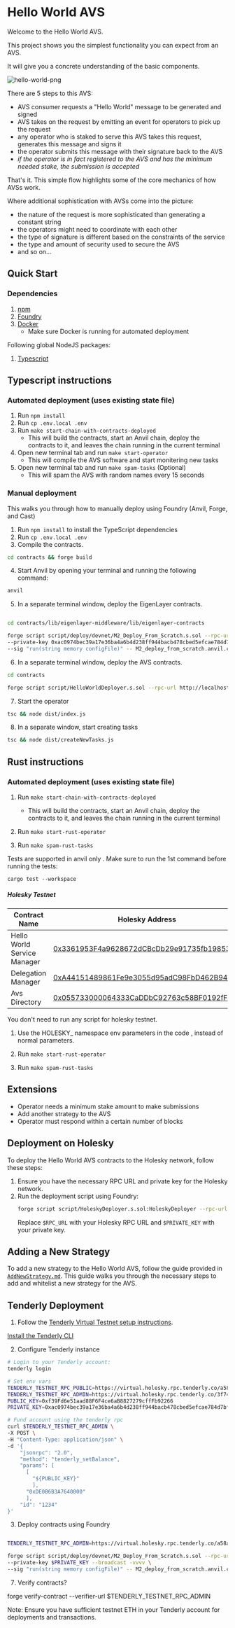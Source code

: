 # Hello World AVS

Welcome to the Hello World AVS.

This project shows you the simplest functionality you can expect from an AVS.

It will give you a concrete understanding of the basic components.

![hello-world-png](./assets/hello-world-diagram.png)

There are 5 steps to this AVS:
- AVS consumer requests a "Hello World" message to be generated and signed
- AVS takes on the request by emitting an event for operators to pick up the request
- any operator who is staked to serve this AVS takes this request, generates this message and signs it
- the operator submits this message with their signature back to the AVS
- *if the operator is in fact registered to the AVS and has the minimum needed stake, the submission is accepted*

That's it. This simple flow highlights some of the core mechanics of how AVSs work.

Where additional sophistication with AVSs come into the picture:
- the nature of the request is more sophisticated than generating a constant string
- the operators might need to coordinate with each other
- the type of signature is different based on the constraints of the service
- the type and amount of security used to secure the AVS
- and so on...

## Quick Start

### Dependencies

1. [npm](https://docs.npmjs.com/downloading-and-installing-node-js-and-npm)
2. [Foundry](https://getfoundry.sh/)
3. [Docker](https://www.docker.com/get-started/)
   * Make sure Docker is running for automated deployment

Following global NodeJS packages:
1. [Typescript](https://github.com/microsoft/TypeScript)

## Typescript instructions

### Automated deployment (uses existing state file)

1. Run `npm install`
2. Run `cp .env.local .env`
3. Run `make start-chain-with-contracts-deployed`
    * This will build the contracts, start an Anvil chain, deploy the contracts to it, and leaves the chain running in the current terminal
4. Open new terminal tab and run `make start-operator`
    * This will compile the AVS software and start monitering new tasks
5. Open new terminal tab and run `make spam-tasks` (Optional)
    * This will spam the AVS with random names every 15 seconds

### Manual deployment

This walks you through how to manually deploy using Foundry (Anvil, Forge, and Cast)

1. Run `npm install` to install the TypeScript dependencies
2. Run `cp .env.local .env`
3. Compile the contracts.

```sh
cd contracts && forge build
```

4. Start Anvil by opening your terminal and running the following command:

```sh
anvil
```

5. In a separate terminal window, deploy the EigenLayer contracts.

```sh

cd contracts/lib/eigenlayer-middleware/lib/eigenlayer-contracts

forge script script/deploy/devnet/M2_Deploy_From_Scratch.s.sol --rpc-url http://localhost:8545 \
--private-key 0xac0974bec39a17e36ba4a6b4d238ff944bacb478cbed5efcae784d7bf4f2ff80 --broadcast \
--sig "run(string memory configFile)" -- M2_deploy_from_scratch.anvil.config.json
```

6. In a separate terminal window, deploy the AVS contracts.

```sh
cd contracts

forge script script/HelloWorldDeployer.s.sol --rpc-url http://localhost:8545 --private-key 0xac0974bec39a17e36ba4a6b4d238ff944bacb478cbed5efcae784d7bf4f2ff80 --broadcast -v
```

7. Start the operator

```sh
tsc && node dist/index.js
```

8. In a separate window, start creating tasks

```sh
tsc && node dist/createNewTasks.js
```

## Rust instructions

### Automated deployment (uses existing state file)

1. Run `make start-chain-with-contracts-deployed`
    * This will build the contracts, start an Anvil chain, deploy the contracts to it, and leaves the chain running in the current terminal

2. Run `make start-rust-operator`

3. Run `make spam-rust-tasks`

Tests are supported in anvil only . Make sure to run the 1st command before running the  tests:

```
cargo test --workspace
```


##### Holesky Testnet

| Contract Name               | Holesky Address                                   |
| -------------               | -------------                                     |
| Hello World Service Manager | [0x3361953F4a9628672dCBcDb29e91735fb1985390](https://holesky.etherscan.io/address/0x3361953F4a9628672dCBcDb29e91735fb1985390)    |
| Delegation Manager          | [0xA44151489861Fe9e3055d95adC98FbD462B948e7](https://holesky.etherscan.io/address/0xA44151489861Fe9e3055d95adC98FbD462B948e7)                                           |
| Avs Directory               | [0x055733000064333CaDDbC92763c58BF0192fFeBf](https://holesky.etherscan.io/address/0x055733000064333CaDDbC92763c58BF0192fFeBf)      |

You don't need to run any script for holesky testnet.

1. Use the HOLESKY_ namespace env parameters in the code , instead of normal parameters.

2. Run `make start-rust-operator`

3. Run `make spam-rust-tasks `


## Extensions

- Operator needs a minimum stake amount to make submissions
- Add another strategy to the AVS
- Operator must respond within a certain number of blocks

## Deployment on Holesky

To deploy the Hello World AVS contracts to the Holesky network, follow these steps:

1. Ensure you have the necessary RPC URL and private key for the Holesky network.
2. Run the deployment script using Foundry:
    ```bash
    forge script script/HoleskyDeployer.s.sol:HoleskyDeployer --rpc-url $RPC_URL --private-key $PRIVATE_KEY --broadcast -vvvv
    ```
    Replace `$RPC_URL` with your Holesky RPC URL and `$PRIVATE_KEY` with your private key.

## Adding a New Strategy

To add a new strategy to the Hello World AVS, follow the guide provided in [`AddNewStrategy.md`](https://github.com/Layr-Labs/hello-world-avs/blob/master/AddNewStrategy.md). This guide walks you through the necessary steps to add and whitelist a new strategy for the AVS.


## Tenderly Deployment

1) Follow the [Tenderly Virtual Testnet setup instructions](https://docs.tenderly.co/virtual-testnets/quickstart).

[Install the Tenderly CLI](https://github.com/Tenderly/tenderly-cli?tab=readme-ov-file#installation)

2) Configure Tenderly instance

```sh
# Login to your Tenderly account:
tenderly login

# Set env vars
TENDERLY_TESTNET_RPC_PUBLIC=https://virtual.holesky.rpc.tenderly.co/a58a7dde-1b39-47f6-8206-29f969f7e284
TENDERLY_TESTNET_RPC_ADMIN=https://virtual.holesky.rpc.tenderly.co/3f74d2f5-a603-43b1-9068-78d471de8b6c
PUBLIC_KEY=0xf39Fd6e51aad88F6F4ce6aB8827279cffFb92266
PRIVATE_KEY=0xac0974bec39a17e36ba4a6b4d238ff944bacb478cbed5efcae784d7bf4f2ff80

# Fund account using the tenderly rpc
curl $TENDERLY_TESTNET_RPC_ADMIN \
-X POST \
-H "Content-Type: application/json" \
-d '{
    "jsonrpc": "2.0",
    "method": "tenderly_setBalance",
    "params": [
      [
        "${PUBLIC_KEY}"
        ],
      "0xDE0B6B3A7640000"
      ],
    "id": "1234"
}'

```



3) Deploy contracts using Foundry

```sh

TENDERLY_TESTNET_RPC_ADMIN=https://virtual.holesky.rpc.tenderly.co/a58a7dde-1b39-47f6-8206-29f969f7e284

forge script script/deploy/devnet/M2_Deploy_From_Scratch.s.sol --rpc-url $TENDERLY_TESTNET_RPC_ADMIN \
--private-key $PRIVATE_KEY --broadcast -vvvv \
--sig "run(string memory configFile)" -- M2_deploy_from_scratch.anvil.config.json
```



7) Verify contracts?

forge verify-contract --verifier-url $TENDERLY_TESTNET_RPC_ADMIN 

Note: Ensure you have sufficient testnet ETH in your Tenderly account for deployments and transactions.